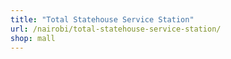 ```yaml
---
title: "Total Statehouse Service Station"
url: /nairobi/total-statehouse-service-station/
shop: mall
---
```

